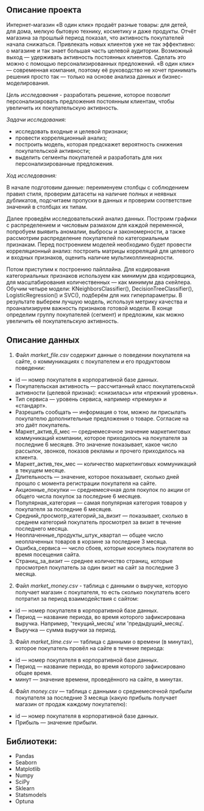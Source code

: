 ## Описание проекта

Интернет-магазин «В один клик» продаёт разные товары: для детей, для дома, мелкую бытовую технику, косметику и даже продукты. Отчёт магазина за прошлый период показал, что активность покупателей начала снижаться. Привлекать новых клиентов уже не так эффективно: о магазине и так знает большая часть целевой аудитории. Возможный выход — удерживать активность постоянных клиентов. Сделать это можно с помощью персонализированных предложений.
«В один клик» — современная компания, поэтому её руководство не хочет принимать решения просто так — только на основе анализа данных и бизнес-моделирования.

*Цель исследования* - разработать решение, которое позволит персонализировать предложения постоянным клиентам, чтобы увеличить их покупательскую активность.

*Задачи исследования:*
* исследовать входные и целевой признаки;
* провести корреляционный анализ;
* построить модель, которая предскажет вероятность снижения покупательской активности;
* выделить сегменты покупателей и разработать для них персонализированные предложения.

*Ход исследования:*

В начале подготовим данные: переименуем столбцы с соблюдением правил стиля, проверим датасеты на наличие полных и неявных дубликатов, подсчитаем пропуски в данных и проверим соответствие значений в столбцах их типам.

Далее проведём исследовательский анализ данных. Построим графики с распределением и числовым размахом для каждой переменной, попробуем выявить аномалии, выбросы и закономерности, а также рассмотрим распределение покупателей по категориальным признакам. Перед построением моделей необходимо будет провести корреляционный анализ: построить матрицы корреляций для целевого и входных признаков, оценить наличие мультиколлинеарности.

Потом приступим к построению пайплайна. Для кодирования категориальных признаков используем как минимум два кодировщика, для масштабирования количественных — как минимум два скейлера. Обучим четыре модели: KNeighborsClassifier(), DecisionTreeClassifier(), LogisticRegression() и SVC(), подберём для них гиперпараметры. В результате выберем лучшую модель, используя метрику качества и проанализируем важность признаков готовой модели. В конце определим группу покупателей (сегмент) и предложим, как можно увеличить её покупательскую активность.

## Описание данных

1. Файл *market_file.csv* содержит данные о поведении покупателя на сайте, о коммуникациях с покупателем и его продуктовом поведении:
   
* id — номер покупателя в корпоративной базе данных.
* Покупательская активность — рассчитанный класс покупательской активности (целевой признак): «снизилась» или «прежний уровень».
* Тип сервиса — уровень сервиса, например «премиум» и «стандарт».
* Разрешить сообщать — информация о том, можно ли присылать покупателю дополнительные предложения о товаре. Согласие на это даёт покупатель.
* Маркет_актив_6_мес — среднемесячное значение маркетинговых коммуникаций компании, которое приходилось на покупателя за последние 6 месяцев. Это значение показывает, какое число рассылок, звонков, показов рекламы и прочего приходилось на клиента.
* Маркет_актив_тек_мес — количество маркетинговых коммуникаций в текущем месяце.
* Длительность — значение, которое показывает, сколько дней прошло с момента регистрации покупателя на сайте.
* Акционные_покупки — среднемесячная доля покупок по акции от общего числа покупок за последние 6 месяцев.
* Популярная_категория — самая популярная категория товаров у покупателя за последние 6 месяцев.
* Средний_просмотр_категорий_за_визит — показывает, сколько в среднем категорий покупатель просмотрел за визит в течение последнего месяца.
* Неоплаченные_продукты_штук_квартал — общее число неоплаченных товаров в корзине за последние 3 месяца.
* Ошибка_сервиса — число сбоев, которые коснулись покупателя во время посещения сайта.
* Страниц_за_визит — среднее количество страниц, которые просмотрел покупатель за один визит на сайт за последние 3 месяца.
  
2. Файл *market_money.csv* - таблица с данными о выручке, которую получает магазин с покупателя, то есть сколько покупатель всего потратил за период взаимодействия с сайтом:

* id — номер покупателя в корпоративной базе данных.
* Период — название периода, во время которого зафиксирована выручка. Например, 'текущий_месяц' или 'предыдущий_месяц'.
* Выручка — сумма выручки за период.

3. Файл *market_time.csv* — таблица с данными о времени (в минутах), которое покупатель провёл на сайте в течение периода:

* id — номер покупателя в корпоративной базе данных.
* Период — название периода, во время которого зафиксировано общее время.
* минут — значение времени, проведённого на сайте, в минутах.

4. Файл *money.csv* — таблица с данными о среднемесячной прибыли покупателя за последние 3 месяца (какую прибыль получает магазин от продаж каждому покупателю):

* id — номер покупателя в корпоративной базе данных.
* Прибыль — значение прибыли.

## Библиотеки:

* Pandas
* Seaborn
* Matplotlib
* Numpy
* SciPy
* Sklearn
* Statsmodels
* Optuna
  

